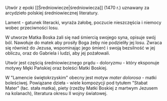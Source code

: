 Utwór z epoki [[Średniowiecze|średniowiecza]] (1470 r.) uznawany za arcydzieło polskiej średniowiecznej literatury.

Lament - gatunek literacki, wyraża żałobę, poczucie nieszczęścia i niemocy wobec przeciwności losu.

W utworze Matka Boska żali się nad śmiercią swojego syna, opisuje swój ból.
Nawołuje do matek aby prosiły Boga żeby nie podzieliły jej losu.
Zwraca się również do Jezusa, wspominając jego śmierć i swoją bezsilność w jej obliczu, oraz do Gabriela i ludzi, aby jej pożałowali.

Utwór jest częścią średniowiecznego prądu - doloryzmu - który eksponuje motywy Męki Pańskiej oraz boleści Matki Boskiej.

W "Lamencie świętokrzyskim" obecny jest motyw *mater dolorosa* - matki boleściwej. Powiązane dzieła - wiele kompozycji pod tytułem "Stabat Mater" (łac. stała matka), piety (rzeźby Matki Boskiej z martwym Jezusem na kolanach), literatura okresu II wojny światowej.